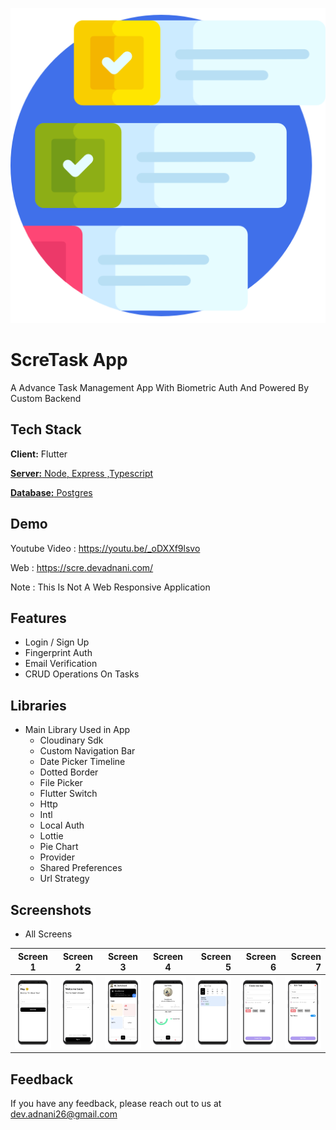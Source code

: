 <p align="center">
  <img src="https://github.com/Dev-Adnani/ScreTask-Flutter/blob/main/assets/images/logo.png" />
</p>


# ScreTask App

A Advance Task Management App With Biometric Auth And Powered By Custom Backend 

## Tech Stack

**Client:** Flutter

[**Server:** Node, Express ,Typescript](https://github.com/Dev-Adnani/ScreTask-Backend)

[**Database:** Postgres](https://github.com/Dev-Adnani/ScreTask-Backend)

## Demo

Youtube Video : https://youtu.be/_oDXXf9lsvo

Web : https://scre.devadnani.com/

Note : This Is Not A Web Responsive Application

## Features

- Login / Sign Up
- Fingerprint Auth
- Email Verification
- CRUD Operations On Tasks

## Libraries

- Main Library Used in App      
    - Cloudinary Sdk
    - Custom Navigation Bar
    - Date Picker Timeline
    - Dotted Border
    - File Picker
    - Flutter Switch
    - Http
    - Intl
    - Local Auth
    - Lottie
    - Pie Chart
    - Provider
    - Shared Preferences
    - Url Strategy

## Screenshots

- All Screens 

Screen 1               |  Screen 2  | Screen 3                            |  Screen 4 |Screen 5 |Screen 6 |Screen 7
:-------------------------:|:-------------------------:|:-------------------------:|:-------------------------:|-------------------------:|-------------------------:|-------------------------:
![](screenshots/email.png)|![](screenshots/login.png)|![](screenshots/home.png)|![](screenshots/profile.png)|![](screenshots/wlist.png) |![](screenshots/create.png)|![](screenshots/edit.png)

## Feedback

If you have any feedback, please reach out to us at dev.adnani26@gmail.com

